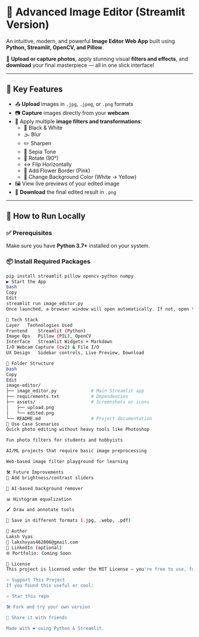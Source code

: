 # 🎨 Advanced Image Editor (Streamlit Version)

An intuitive, modern, and powerful **Image Editor Web App** built using **Python, Streamlit, OpenCV, and Pillow**.

📸 **Upload or capture photos**, apply stunning visual **filters and effects**, and **download** your final masterpiece — all in one slick interface!

---

## 🌟 Key Features

- 📤 **Upload** images in `.jpg`, `.jpeg`, or `.png` formats
- 📷 **Capture** images directly from your **webcam**
- 🎨 Apply multiple **image filters and transformations**:
  - 🖤 Black & White
  - 🌫️ Blur
  - ✏️ Sharpen
  - 🌅 Sepia Tone
  - 🔁 Rotate (90°)
  - ↔️ Flip Horizontally
  - 🌸 Add Flower Border (Pink)
  - 🎨 Change Background Color (White → Yellow)
- 🖼️ View live previews of your edited image
- 💾 **Download** the final edited result in `.png`

---

## 🚀 How to Run Locally

### ✅ Prerequisites

Make sure you have **Python 3.7+** installed on your system.

### 📦 Install Required Packages

```bash
pip install streamlit pillow opencv-python numpy
▶️ Start the App
bash
Copy
Edit
streamlit run image_editor.py
Once launched, a browser window will open automatically. If not, open the link shown in your terminal (http://localhost:8501 by default).

🧠 Tech Stack
Layer	Technologies Used
Frontend	Streamlit (Python)
Image Ops	Pillow (PIL), OpenCV
Interface	Streamlit Widgets + Markdown
I/O	Webcam Capture (cv2) & File I/O
UX Design	Sidebar controls, Live Preview, Download

📁 Folder Structure
bash
Copy
Edit
image-editor/
├── image_editor.py             # Main Streamlit app
├── requirements.txt            # Dependencies
├── assets/                     # Screenshots or icons
│   ├── upload.png
│   └── edited.png
└── README.md                   # Project documentation
🎯 Use Case Scenarios
Quick photo editing without heavy tools like Photoshop

Fun photo filters for students and hobbyists

AI/ML projects that require basic image preprocessing

Web-based image filter playground for learning

🛠 Future Improvements
🌈 Add brightness/contrast sliders

🧠 AI-based background remover

📊 Histogram equalization

🖌️ Draw and annotate tools

💾 Save in different formats (.jpg, .webp, .pdf)

👤 Author
Laksh Vyas
📧 lakshvyas462006@gmail.com
🔗 LinkedIn (optional)
🌐 Portfolio: Coming Soon

📄 License
This project is licensed under the MIT License — you're free to use, fork, and enhance.

⭐ Support This Project
If you found this useful or cool:

⭐ Star this repo

🛠️ Fork and try your own version

📣 Share it with friends

Made with ❤️ using Python & Streamlit.
